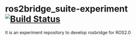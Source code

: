 # ros2bridge_suite-experiment[![Build Status](https://travis-ci.org/RobotWebTools/ros2bridge_suite-experiment.svg?branch=develop)](https://travis-ci.org/RobotWebTools/ros2bridge_suite-experiment)
It is an experiment repository to develop rosbridge for ROS2.0
